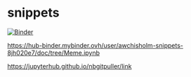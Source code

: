 # snippets

[![Binder](https://mybinder.org/badge_logo.svg)](https://mybinder.org/v2/gh/awchisholm/snippets/meme?labpath=Meme.ipynb)

https://hub-binder.mybinder.ovh/user/awchisholm-snippets-8jh020e7/doc/tree/Meme.ipynb

https://jupyterhub.github.io/nbgitpuller/link
